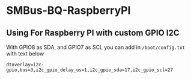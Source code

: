 # SMBus-BQ-RaspberryPI
## Using For Raspberry PI with custom GPIO I2C
With GPIO8 as SDA, and GPIO7 as SCL you can add in `/boot/config.txt` with text below
```
dtoverlay=i2c-gpio,bus=3,i2c_gpio_delay_us=1,i2c_gpio_sda=17,i2c_gpio_scl=27
```
